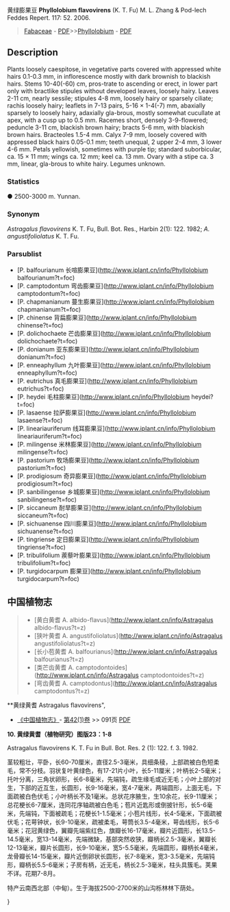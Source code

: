 黄绿膨果豆 **Phyllolobium flavovirens** (K. T. Fu) M. L. Zhang & Pod-lech Feddes Repert. 117: 52. 2006.

> [Fabaceae](http://www.iplant.cn/info/Fabaceae?t=foc) - [PDF](http://www.iplant.cn/foc/pdf/Fabaceae.pdf)>>[Phyllolobium](http://www.iplant.cn/info/Phyllolobium?t=foc) - [PDF](http://www.iplant.cn/foc/pdf/Phyllolobium.pdf)

## Description

Plants loosely caespitose, in vegetative parts covered with appressed white hairs 0.1-0.3 mm, in inflorescence mostly with dark brownish to blackish hairs. Stems 10-40(-60) cm, pros-trate to ascending or erect, in lower part only with bractlike stipules without developed leaves, loosely hairy. Leaves 2-11 cm, nearly sessile; stipules 4-8 mm, loosely hairy or sparsely ciliate; rachis loosely hairy; leaflets in 7-13 pairs, 5-16 × 1-4(-7) mm, abaxially sparsely to loosely hairy, adaxially gla-brous, mostly somewhat cucullate at apex, with a cusp up to 0.5 mm. Racemes short, densely 3-9-flowered; peduncle 3-11 cm, blackish brown hairy; bracts 5-6 mm, with blackish brown hairs. Bracteoles 1.5-4 mm. Calyx 7-9 mm, loosely covered with appressed black hairs 0.05-0.1 mm; teeth unequal, 2 upper 2-4 mm, 3 lower 4-6 mm. Petals yellowish, sometimes with purple tip; standard suborbicular, ca. 15 × 11 mm; wings ca. 12 mm; keel ca. 13 mm. Ovary with a stipe ca. 3 mm, linear, gla-brous to white hairy. Legumes unknown.

### Statistics
● 2500-3000 m. Yunnan.

### Synonym
*Astragalus flavovirens* K. T. Fu, Bull. Bot. Res., Harbin 2(1): 122. 1982; *A. angustifoliolatus* K. T. Fu.

### Parsublist

* [P.  balfourianum  长喧膨果豆](http://www.iplant.cn/info/Phyllolobium balfourianum?t=foc)
* [P.  camptodontum  弯齿膨果豆](http://www.iplant.cn/info/Phyllolobium camptodontum?t=foc)
* [P.  chapmanianum  蔓生膨果豆](http://www.iplant.cn/info/Phyllolobium chapmanianum?t=foc)
* [P.  chinense  背扁膨果豆](http://www.iplant.cn/info/Phyllolobium chinense?t=foc)
* [P.  dolichochaete  芒齿膨果豆](http://www.iplant.cn/info/Phyllolobium dolichochaete?t=foc)
* [P.  donianum  亚东膨果豆](http://www.iplant.cn/info/Phyllolobium donianum?t=foc)
* [P.  enneaphyllum  九叶膨果豆](http://www.iplant.cn/info/Phyllolobium enneaphyllum?t=foc)
* [P.  eutrichus  真毛膨果豆](http://www.iplant.cn/info/Phyllolobium eutrichus?t=foc)
* [P.  heydei  毛柱膨果豆](http://www.iplant.cn/info/Phyllolobium heydei?t=foc)
* [P.  lasaense  拉萨膨果豆](http://www.iplant.cn/info/Phyllolobium lasaense?t=foc)
* [P.  lineariauriferum  线耳膨果豆](http://www.iplant.cn/info/Phyllolobium lineariauriferum?t=foc)
* [P.  milingense  米林膨果豆](http://www.iplant.cn/info/Phyllolobium milingense?t=foc)
* [P.  pastorium  牧场膨果豆](http://www.iplant.cn/info/Phyllolobium pastorium?t=foc)
* [P.  prodigiosum  奇异膨果豆](http://www.iplant.cn/info/Phyllolobium prodigiosum?t=foc)
* [P.  sanbilingense  乡城膨果豆](http://www.iplant.cn/info/Phyllolobium sanbilingense?t=foc)
* [P.  siccaneum  耐旱膨果豆](http://www.iplant.cn/info/Phyllolobium siccaneum?t=foc)
* [P.  sichuanense  四川膨果豆](http://www.iplant.cn/info/Phyllolobium sichuanense?t=foc)
* [P.  tingriense  定日膨果豆](http://www.iplant.cn/info/Phyllolobium tingriense?t=foc)
* [P.  tribulifolium  蒺藜叶膨果豆](http://www.iplant.cn/info/Phyllolobium tribulifolium?t=foc)
* [P.  turgidocarpum  膨果豆](http://www.iplant.cn/info/Phyllolobium turgidocarpum?t=foc)

## 中国植物志

> * [黄白黄耆  A.  albido-flavus](http://www.iplant.cn/info/Astragalus albido-flavus?t=z)
> * [狭叶黄耆  A.  angustifoliolatus](http://www.iplant.cn/info/Astragalus angustifoliolatus?t=z)
> * [长小苞黄耆  A.  balfourianus](http://www.iplant.cn/info/Astragalus balfourianus?t=z)
> * [类芒齿黄耆  A.  camptodontoides](http://www.iplant.cn/info/Astragalus camptodontoides?t=z)
> * [弯齿黄耆  A.  camptodontus](http://www.iplant.cn/info/Astragalus camptodontus?t=z)

**黄绿黄耆 Astragalus flavovirens",

* [《中国植物志》](http://www.iplant.cn/frps)- [第42(1)卷](http://www.iplant.cn/frps/vol/42(1)) >> 091页 [PDF](http://www.iplant.cn/frps/pdf/42(1)/091.pdf)

**10. 黄绿黄耆（植物研究）图版23：1-8**

Astragalus flavovirens K. T. Fu in Bull. Bot. Res. 2 (1): 122. f. 3. 1982.

茎较粗壮，平卧，长60-70厘米，直径2.5-3毫米，具细条稜，上部疏被白色短柔毛，常不分枝。羽状复叶黄绿色，有17-21片小叶，长5-11厘米；叶柄长2-5毫米；托叶分离，三角状卵形，长6-8毫米，先端钝，疏生缘毛或近无毛；小叶上部的对生，下部的近互生，长圆形，长9-16毫米，宽4-7毫米，两端圆形，上面无毛，下面疏被白色伏毛；小叶柄长不及1毫米。总状花序腋生，生10余花，长9-11厘米；总花梗长6-7厘米，连同花序轴疏被白色毛；苞片近匙形或倒披针形，长5-6毫米，先端钝，下面被疏毛；花梗长1-1.5毫米；小苞片线形，长4-5毫米，下面疏被伏毛；花萼钟状，长9-10毫米，疏被柔毛，萼筒长3.5-4毫米，萼齿线形，长5-6毫米；花冠黄绿色，翼瓣先端紫红色，旗瓣长16-17毫米，瓣片近圆形，长13.5-14.5毫米，宽13-14毫米，先端微缺，基部突然收狭，瓣柄长2.5-3毫米，翼瓣长12-13毫米，瓣片长圆形，长9-10毫米，宽5-5.5毫米，先端圆形，瓣柄长4毫米，龙骨瓣长14-15毫米，瓣片近倒卵状长圆形，长7-8毫米，宽3-3.5毫米，先端钝形，瓣柄长5.5-6毫米；子房有柄，近无毛，柄长2.5-3毫米，柱头具簇毛。荚果不详。花期7-8月。

特产云南西北部（中甸）。生于海拔2500-2700米的山沟栎林林下荫处。

}